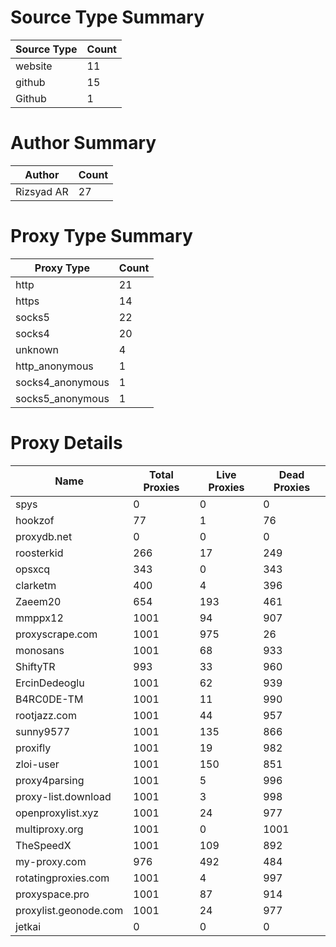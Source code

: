 # Source Type Summary

| Source Type | Count |
|-------------|-------|
| website | 11 |
| github | 15 |
| Github | 1 |


# Author Summary

| Author | Count |
|--------|-------|
| Rizsyad AR | 27 |


# Proxy Type Summary

| Proxy Type | Count |
|------------|-------|
| http | 21 |
| https | 14 |
| socks5 | 22 |
| socks4 | 20 |
| unknown | 4 |
| http_anonymous | 1 |
| socks4_anonymous | 1 |
| socks5_anonymous | 1 |


# Proxy Details

| Name | Total Proxies | Live Proxies | Dead Proxies |
|------|---------------|--------------|---------------|
| spys | 0 | 0 | 0 |
| hookzof | 77 | 1 | 76 |
| proxydb.net | 0 | 0 | 0 |
| roosterkid | 266 | 17 | 249 |
| opsxcq | 343 | 0 | 343 |
| clarketm | 400 | 4 | 396 |
| Zaeem20 | 654 | 193 | 461 |
| mmppx12 | 1001 | 94 | 907 |
| proxyscrape.com | 1001 | 975 | 26 |
| monosans | 1001 | 68 | 933 |
| ShiftyTR | 993 | 33 | 960 |
| ErcinDedeoglu | 1001 | 62 | 939 |
| B4RC0DE-TM | 1001 | 11 | 990 |
| rootjazz.com | 1001 | 44 | 957 |
| sunny9577 | 1001 | 135 | 866 |
| proxifly | 1001 | 19 | 982 |
| zloi-user | 1001 | 150 | 851 |
| proxy4parsing | 1001 | 5 | 996 |
| proxy-list.download | 1001 | 3 | 998 |
| openproxylist.xyz | 1001 | 24 | 977 |
| multiproxy.org | 1001 | 0 | 1001 |
| TheSpeedX | 1001 | 109 | 892 |
| my-proxy.com | 976 | 492 | 484 |
| rotatingproxies.com | 1001 | 4 | 997 |
| proxyspace.pro | 1001 | 87 | 914 |
| proxylist.geonode.com | 1001 | 24 | 977 |
| jetkai | 0 | 0 | 0 |
